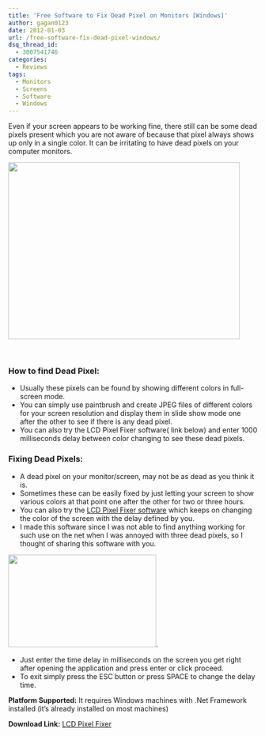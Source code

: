 ```yaml
---
title: 'Free Software to Fix Dead Pixel on Monitors [Windows]'
author: gagan0123
date: 2012-01-03
url: /free-software-fix-dead-pixel-windows/
dsq_thread_id:
  - 3007541746
categories:
  - Reviews
tags:
  - Monitors
  - Screens
  - Software
  - Windows
---
```

Even if your screen appears to be working fine, there still can be some dead pixels present which you are not aware of because that pixel always shows up only in a single color. It can be irritating to have dead pixels on your computer monitors.

<a href="http://devilsworkshop.org/free-software-fix-dead-pixel-windows/dead_pixel/" rel="attachment wp-att-49181"><img class="alignnone size-full wp-image-49181" title="Dead Pixels on a Screen" src="http://cdn.devilsworkshop.org/files/2012/01/Dead_Pixel.png" alt="" width="468" height="358" /></a>

&nbsp;

### How to find Dead Pixel:

  * Usually these pixels can be found by showing different colors in full-screen mode.
  * You can simply use paintbrush and create JPEG files of different colors for your screen resolution and display them in slide show mode one after the other to see if there is any dead pixel.
  * You can also try the LCD Pixel Fixer software( link below) and enter 1000 milliseconds delay between color changing to see these dead pixels.

### Fixing Dead Pixels:

  * A dead pixel on your monitor/screen, may not be as dead as you think it is.
  * Sometimes these can be easily fixed by just letting your screen to show various colors at that point one after the other for two or three hours.
  * You can also try the <a href="https://rapidshare.com/files/4015202952/LCD_Pixel_Fixer.exe" onclick="_gaq.push(['_trackEvent', 'outbound-article', 'https://rapidshare.com/files/4015202952/LCD_Pixel_Fixer.exe', 'LCD Pixel Fixer software']);" rel="nofollow">LCD Pixel Fixer software</a> which keeps on changing the color of the screen with the delay defined by you.
  * I made this software since I was not able to find anything working for such use on the net when I was annoyed with three dead pixels, so I thought of sharing this software with you.

<a href="http://devilsworkshop.org/free-software-fix-dead-pixel-windows/lcd-pixel-fixer/" rel="attachment wp-att-49041"><img class="alignnone size-full wp-image-49041" title="LCD pixel fixer" src="http://cdn.devilsworkshop.org/files/2011/12/LCD-pixel-fixer.jpg" alt="" width="299" height="187" /></a>.

  * Just enter the time delay in milliseconds on the screen you get right after opening the application and press enter or click proceed.
  * To exit simply press the ESC button or press SPACE to change the delay time.

**Platform Supported:** It requires Windows machines with .Net Framework installed (it&#8217;s already installed on most machines)

**Download Link:** <a href="https://rapidshare.com/files/4015202952/LCD_Pixel_Fixer.exe" onclick="_gaq.push(['_trackEvent', 'outbound-article', 'https://rapidshare.com/files/4015202952/LCD_Pixel_Fixer.exe', 'LCD Pixel Fixer']);" rel="nofollow">LCD Pixel Fixer</a>
